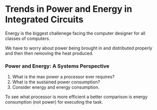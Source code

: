 # Trends in Power and Energy in Integrated Circuits 

Energy is the biggest challenege facing the computer designer for all classes of computers. 

We have to worry about power being brought in and distributed properly and then then removing the heat produced. 

### Power and Energy: A Systems Perspective 

1) What is the max power a processor ever requires? 
2) What is the sustained power consumption? 
3) Consider energy and energy consumption.

To see what processor is more efficient a better comparison is energy consumption (not power) for executing the task. 



